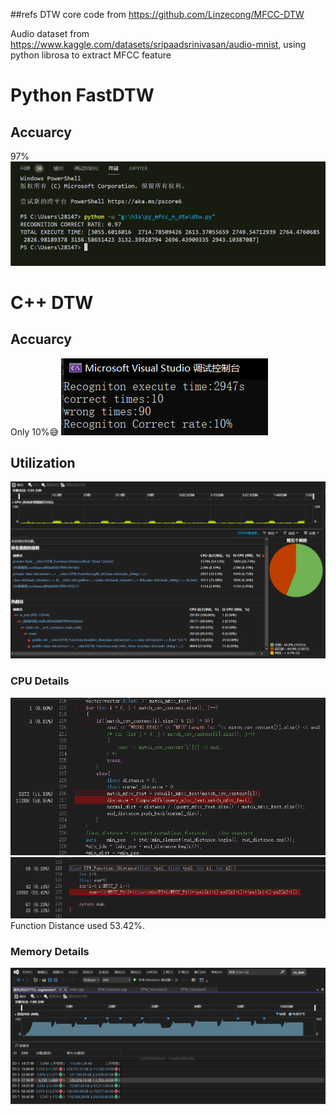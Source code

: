 ##refs
DTW core code from https://github.com/Linzecong/MFCC-DTW

Audio dataset from https://www.kaggle.com/datasets/sripaadsrinivasan/audio-mnist, using python librosa to extract MFCC feature

# Python FastDTW
## Accuarcy
97%
![](img/Untitled%20(1).png)

# C++ DTW
## Accuarcy
Only 10%:sweat_smile:
![](img/Untitled%20(2).png)
## Utilization
![](img/Untitled%20(3).png)
### CPU Details
![](img/Untitled%20(4).png)
![](img/Untitled%20(5).png)
Function Distance used 53.42%.
### Memory Details
![](img/Untitled%20(6).png)